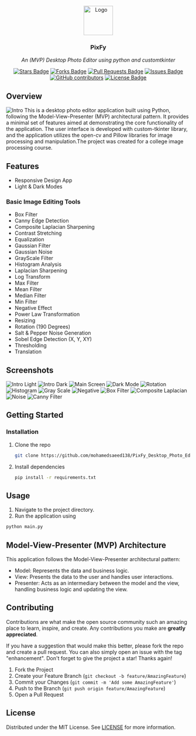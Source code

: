 
<!-- PROJECT LOGO -->
<br />
<div align="center">
  <a href="https://github.com/mohamedsaeed138/PixFy_Desktop_Photo_Editor">
    <img src="images/logo.ico" alt="Logo" width="80" height="80">
  </a>
  <h3 align="center">PixFy</h3>
  <p align="center">
   <i>An (MVP) Desktop Photo Editor using python and customtkinter</i></p>
</div>
<!-- PROJECT Badges -->
<div align="center">
  <a href="https://github.com/mohamedsaeed138/PixFy_Desktop_Photo_Editor/stargazers"><img src="https://img.shields.io/github/stars/mohamedsaeed138/PixFy_Desktop_Photo_Editor" alt="Stars Badge"/></a>
<a href="https://github.com/mohamedsaeed138/PixFy_Desktop_Photo_Editor/network/members"><img src="https://img.shields.io/github/forks/mohamedsaeed138/PixFy_Desktop_Photo_Editor" alt="Forks Badge"/></a>
<a href="https://github.com/mohamedsaeed138/PixFy_Desktop_Photo_Editor/pulls"><img src="https://img.shields.io/github/issues-pr/mohamedsaeed138/PixFy_Desktop_Photo_Editor" alt="Pull Requests Badge"/></a>
<a href="https://github.com/mohamedsaeed138/PixFy_Desktop_Photo_Editor/issues"><img src="https://img.shields.io/github/issues/mohamedsaeed138/PixFy_Desktop_Photo_Editor" alt="Issues Badge"/></a>
<a href="https://github.com/mohamedsaeed138/PixFy_Desktop_Photo_Editor/graphs/contributors"><img alt="GitHub contributors" src="https://img.shields.io/github/contributors/mohamedsaeed138/PixFy_Desktop_Photo_Editor?color=2b9348"></a>
<a href="https://github.com/mohamedsaeed138/PixFy_Desktop_Photo_Editor/blob/main/LICENSE"><img src="https://img.shields.io/github/license/mohamedsaeed138/PixFy_Desktop_Photo_Editor?color=2b9348" alt="License Badge"/></a>
</div>
<!-- ABOUT THE PROJECT -->

## Overview

![Intro](images/Intro_Frame_Dark.png)
This is a desktop photo editor application built using Python, following the Model-View-Presenter (MVP) architectural pattern. It provides a minimal set of features aimed at demonstrating the core functionality of the application. The user interface is developed with custom-tkinter library, and the application utilizes the open-cv and Pillow libraries for image processing and manipulation.The project was created for a college image processing course.

## Features

* Responsive Design App
* Light & Dark Modes

### Basic Image Editing Tools

* Box Filter
* Canny Edge Detection
* Composite Laplacian Sharpening
* Contrast Stretching
* Equalization
* Gaussian Filter
* Gaussian Noise
* GrayScale Filter
* Histogram Analysis
* Laplacian Sharpening
* Log Transform
* Max Filter
* Mean Filter
* Median Filter
* Min Filter
* Negative Effect
* Power Law Transformation
* Resizing
* Rotation (190 Degrees)
* Salt & Pepper Noise Generation
* Sobel Edge Detection (X, Y, XY)
* Thresholding
* Translation

## Screenshots

![Intro Light](images/Intro_Frame.png)
![Intro Dark](images/Intro_Frame_Dark.png)
![Main Screen](images/MainScreen.png)
![Dark Mode](images/Dark_Mode.png)
![Rotation](images/Rotation190Degree.png)
![Histogram](images/Histogram.png)
![Gray Scale](images/Gray.png)
![Negative](images/Negative.png)
![Box Filter](images/Box_Filter.png)
![Composite Laplacian](images/Composite_Laplacian_Sharpening.png)
![Noise](images/S&P_Nosie.png)
![Canny Filter](images/Canny.png)
<!-- GETTING STARTED -->
## Getting Started

### Installation

1. Clone the repo

   ```sh
   git clone https://github.com/mohamedsaeed138/PixFy_Desktop_Photo_Editor.git
   ```

2. Install dependencies

   ```sh
   pip install -r requirements.txt
   ```
<!-- USAGE EXAMPLES -->
## Usage

1. Navigate to the project directory.
2. Run the application using

```sh
python main.py
```

## Model-View-Presenter (MVP) Architecture

This application follows the Model-View-Presenter architectural pattern:

* Model: Represents the data and business logic.
* View: Presents the data to the user and handles user interactions.
* Presenter: Acts as an intermediary between the model and the view, handling business logic and updating the view.
<!-- CONTRIBUTING -->
## Contributing

Contributions are what make the open source community such an amazing place to learn, inspire, and create. Any contributions you make are **greatly appreciated**.

If you have a suggestion that would make this better, please fork the repo and create a pull request. You can also simply open an issue with the tag "enhancement".
Don't forget to give the project a star! Thanks again!

1. Fork the Project
2. Create your Feature Branch (`git checkout -b feature/AmazingFeature`)
3. Commit your Changes (`git commit -m 'Add some AmazingFeature'`)
4. Push to the Branch (`git push origin feature/AmazingFeature`)
5. Open a Pull Request
<!-- LICENSE -->
## License

Distributed under the MIT License. See [LICENSE](https://github.com/mohamedsaeed138/PixFy_Desktop_Photo_Editor/blob/main/LICENSE.txt) for more information.
<!-- MARKDOWN LINKS & IMAGES -->
<!-- https://www.markdownguide.org/basic-syntax/#reference-style-links -->